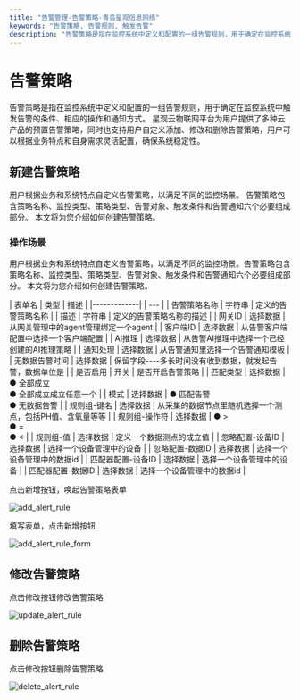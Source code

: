 ```yaml
---
title: "告警管理-告警策略-青岛星观信息网络"
keywords: "告警策略, 告警规则, 触发告警"
description: "告警策略是指在监控系统中定义和配置的一组告警规则，用于确定在监控系统中触发告警的条件、相应的操作和通知方式。"
---
```

# 告警策略

告警策略是指在监控系统中定义和配置的一组告警规则，用于确定在监控系统中触发告警的条件、相应的操作和通知方式。
星观云物联网平台为用户提供了多种云产品的预置告警策略，同时也支持用户自定义添加、修改和删除告警策略，用户可以根据业务特点和自身需求灵活配置，确保系统稳定性。

## 新建告警策略

用户根据业务和系统特点自定义告警策略，以满足不同的监控场景。
告警策略包含策略名称、监控类型、策略类型、告警对象、触发条件和告警通知六个必要组成部分。
本文将为您介绍如何创建告警策略。

### 操作场景

用户根据业务和系统特点自定义告警策略，以满足不同的监控场景。告警策略包含策略名称、监控类型、策略类型、告警对象、触发条件和告警通知六个必要组成部分。
本文将为您介绍如何创建告警策略。

| 表单名         | 类型 | 描述 |
|-------------|  | --- |
| 告警策略名称       | 字符串	| 定义的告警策略名称 |
| 描述       |	字符串 |	定义的告警策略名称的描述 |
| 网关ID      |	选择数据 |	从网关管理中的agent管理绑定一个agent                                                                                             |
| 客户端ID |	选择数据 |	从告警客户端配置中选择一个客户端配置 |
| AI推理 |	选择数据 |	从告警AI推理中选择一个已经创建的AI推理策略 |
| 通知处理 |	选择数据 | 从告警通知里选择一个告警通知模板 |
| 无数据告警时间 |	选择数据 |	保留字段----多长时间没有收到数据，就发起告警，数据单位是 |
| 是否启用 |	开关 |	是否开启告警策略 |
| 匹配类型 | 选择数据 |	● 全部成立<br/> ● 全部成立成立任意一个 |
| 模式 | 选择数据 |	● 匹配告警<br/> ● 无数据告警 |
| 规则组-键名 | 选择数据 |	从采集的数据节点里随机选择一个测点，包括PH值、含氧量等等 |
| 规则组-操作符 | 选择数据 |	● ><br/> ● =<br/> ● < |
| 规则组-值 | 选择数据 |	定义一个数据测点的成立值 |
| 忽略配置-设备ID | 选择数据 |	选择一个设备管理中的设备 |
| 忽略配置-数据ID  | 选择数据 |	选择一个设备管理中的数据id |
| 匹配器配置-设备ID | 选择数据 |	选择一个设备管理中的设备 |
| 匹配器配置-数据ID | 选择数据 |	选择一个设备管理中的数据id |

点击新增按钮，唤起告警策略表单

![add_alert_rule](/docs-assets/img/alert/add_alert_rule.png)

填写表单，点击新增按钮

![add_alert_rule_form](/docs-assets/img/alert/add_alert_rule_form.png)

## 修改告警策略

点击修改按钮修改告警策略

![update_alert_rule](/docs-assets/img/alert/update_alert_rule.png)

## 删除告警策略

点击修改按钮删除告警策略

![delete_alert_rule](/docs-assets/img/alert/delete_alert_rule.png)
